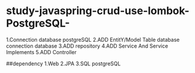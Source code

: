 # study-javaspring-crud-use-lombok-PostgreSQL-

1.Connection database postgreSQL 
2.ADD EntitY/Model Table database connection database 
3.ADD repository
4.ADD Service And Service Implements
5.ADD Controller 

##dependency
1.Web
2.JPA
3.SQL postgreSQL 
